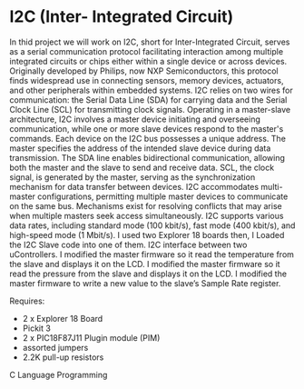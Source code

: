 # I2C (Inter- Integrated Circuit)
In thid project we will work on I2C, short for Inter-Integrated Circuit, serves as a serial communication protocol facilitating interaction among multiple integrated circuits or chips either within a single device or across devices. Originally developed by Philips, now NXP Semiconductors, this protocol finds widespread use in connecting sensors, memory devices, actuators, and other peripherals within embedded systems. I2C relies on two wires for communication: the Serial Data Line (SDA) for carrying data and the Serial Clock Line (SCL) for transmitting clock signals. Operating in a master-slave architecture, I2C involves a master device initiating and overseeing communication, while one or more slave devices respond to the master's commands. Each device on the I2C bus possesses a unique address. The master specifies the address of the intended slave device during data transmission. The SDA line enables bidirectional communication, allowing both the master and the slave to send and receive data. SCL, the clock signal, is generated by the master, serving as the synchronization mechanism for data transfer between devices. I2C accommodates multi-master configurations, permitting multiple master devices to communicate on the same bus. Mechanisms exist for resolving conflicts that may arise when multiple masters seek access simultaneously. I2C supports various data rates, including standard mode (100 kbit/s), fast mode (400 kbit/s), and high-speed mode (1 Mbit/s). I used two Explorer 18 boards then, I Loaded the I2C Slave code into one of them. I2C interface between two uControllers. I modified the master firmware so it read the temperature from the slave and displays it on the LCD. I modified the master firmware so it read the pressure from the slave and displays it on the LCD. I modified the master firmware to write a new value to the slave’s Sample Rate register.
    

Requires:  
* 2 x Explorer 18 Board
* Pickit 3
* 2 x PIC18F87J11 Plugin module (PIM)
* assorted jumpers
* 2.2K pull-up resistors 

C Language Programming
